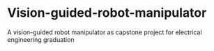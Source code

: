 # Vision-guided-robot-manipulator
A vision-guided robot manipulator as capstone project for electrical engineering graduation
